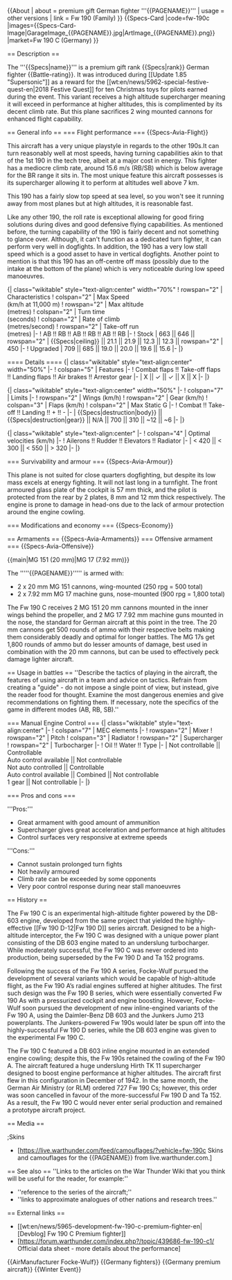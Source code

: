{{About
| about = premium gift German fighter '''{{PAGENAME}}'''
| usage = other versions
| link = Fw 190 (Family)
}}
{{Specs-Card
|code=fw-190c
|images={{Specs-Card-Image|GarageImage_{{PAGENAME}}.jpg|ArtImage_{{PAGENAME}}.png}}
|market=Fw 190 C (Germany)
}}

== Description ==
<!-- ''In the description, the first part should be about the history of and the creation and combat usage of the aircraft, as well as its key features. In the second part, tell the reader about the aircraft in the game. Insert a screenshot of the vehicle, so that if the novice player does not remember the vehicle by name, he will immediately understand what kind of vehicle the article is talking about.'' -->
The '''{{Specs|name}}''' is a premium gift rank {{Specs|rank}} German fighter {{Battle-rating}}. It was introduced during [[Update 1.85 "Supersonic"]] as a reward for the [[wt:en/news/5962-special-festive-quest-en|2018 Festive Quest]] for ten Christmas toys for pilots earned during the event. This variant receives a high altitude supercharger meaning it will exceed in performance at higher altitudes, this is complimented by its decent climb rate. But this plane sacrifices 2 wing mounted cannons for enhanced flight capability.

== General info ==
=== Flight performance ===
{{Specs-Avia-Flight}}
<!-- ''Describe how the aircraft behaves in the air. Speed, manoeuvrability, acceleration and allowable loads - these are the most important characteristics of the vehicle.'' -->
This aircraft has a very unique playstyle in regards to the other 190s.It can turn reasonably well at most speeds, having turning capabilities akin to that of the 1st 190 in the tech tree, albeit at a major cost in energy. This fighter has a mediocre climb rate, around 15.6 m/s (RB/SB) which is below average for the BR range it sits in. The most unique feature this aircraft possesses is its supercharger allowing it to perform at altitudes well above 7 km.

This 190 has a fairly slow top speed at sea level, so you won't see it running away from most planes but at high altitudes, it is reasonable fast.

Like any other 190, the roll rate is exceptional allowing for good firing solutions during dives and good defensive flying capabilities. As mentioned before, the turning capability of the 190 is fairly decent and not something to glance over. Although, it can't function as a dedicated turn fighter, it can perform very well in dogfights. In addition, the 190 has a very low stall speed which is a good asset to have in vertical dogfights. Another point to mention is that this 190 has an off-centre off mass (possibly due to the intake at the bottom of the plane) which is very noticeable during low speed manoeuvres.

{| class="wikitable" style="text-align:center" width="70%"
! rowspan="2" | Characteristics
! colspan="2" | Max Speed<br>(km/h at 11,000 m)
! rowspan="2" | Max altitude<br>(metres)
! colspan="2" | Turn time<br>(seconds)
! colspan="2" | Rate of climb<br>(metres/second)
! rowspan="2" | Take-off run<br>(metres)
|-
! AB !! RB !! AB !! RB !! AB !! RB
|-
! Stock
| 663 || 646 || rowspan="2" | {{Specs|ceiling}} || 21.1 || 21.9 || 12.3 || 12.3 || rowspan="2" | 450
|-
! Upgraded
| 709 || 685 || 19.0 || 20.0 || 19.6 || 15.6
|-
|}

==== Details ====
{| class="wikitable" style="text-align:center" width="50%"
|-
! colspan="5" | Features
|-
! Combat flaps !! Take-off flaps !! Landing flaps !! Air brakes !! Arrestor gear
|-
| X || ✓ || ✓ || X || X     <!-- ✓ -->
|-
|}

{| class="wikitable" style="text-align:center" width="50%"
|-
! colspan="7" | Limits
|-
! rowspan="2" | Wings (km/h)
! rowspan="2" | Gear (km/h)
! colspan="3" | Flaps (km/h)
! colspan="2" | Max Static G
|-
! Combat !! Take-off !! Landing !! + !! -
|-
| {{Specs|destruction|body}} || {{Specs|destruction|gear}} || N/A || 700 || 310 || ~12 || ~6
|-
|}

{| class="wikitable" style="text-align:center"
|-
! colspan="4" | Optimal velocities (km/h)
|-
! Ailerons !! Rudder !! Elevators !! Radiator
|-
| < 420 || < 300 || < 550 || > 320
|-
|}

=== Survivability and armour ===
{{Specs-Avia-Armour}}
<!-- ''Examine the survivability of the aircraft. Note how vulnerable the structure is and how secure the pilot is, whether the fuel tanks are armoured, etc. Describe the armour, if there is any, and also mention the vulnerability of other critical aircraft systems.'' -->
This plane is not suited for close quarters dogfighting, but despite its low mass excels at energy fighting. It will not last long in a turnfight. The front armoured glass plate of the cockpit is 57 mm thick, and the pilot is protected from the rear by 2 plates, 8 mm and 12 mm thick respectively. The engine is prone to damage in head-ons due to the lack of armour protection around the engine cowling.

=== Modifications and economy ===
{{Specs-Economy}}

== Armaments ==
{{Specs-Avia-Armaments}}
=== Offensive armament ===
{{Specs-Avia-Offensive}}
<!-- ''Describe the offensive armament of the aircraft, if any. Describe how effective the cannons and machine guns are in a battle, and also what belts or drums are better to use. If there is no offensive weaponry, delete this subsection.'' -->
{{main|MG 151 (20 mm)|MG 17 (7.92 mm)}}

The '''''{{PAGENAME}}''''' is armed with:

* 2 x 20 mm MG 151 cannons, wing-mounted (250 rpg = 500 total)
* 2 x 7.92 mm MG 17 machine guns, nose-mounted (900 rpg = 1,800 total)

The Fw 190 C receives 2 MG 151 20 mm cannons mounted in the inner wings behind the propeller, and 2 MG 17 7.92 mm machine guns mounted in the nose, the standard for German aircraft at this point in the tree. The 20 mm cannons get 500 rounds of ammo with their respective belts making them considerably deadly and optimal for longer battles. The MG 17s get 1,800 rounds of ammo but do lesser amounts of damage, best used in combination with the 20 mm cannons, but can be used to effectively peck damage lighter aircraft.

== Usage in battles ==
''Describe the tactics of playing in the aircraft, the features of using aircraft in a team and advice on tactics. Refrain from creating a "guide" - do not impose a single point of view, but instead, give the reader food for thought. Examine the most dangerous enemies and give recommendations on fighting them. If necessary, note the specifics of the game in different modes (AB, RB, SB).''

=== Manual Engine Control ===
{| class="wikitable" style="text-align:center"
|-
! colspan="7" | MEC elements
|-
! rowspan="2" | Mixer
! rowspan="2" | Pitch
! colspan="3" | Radiator
! rowspan="2" | Supercharger
! rowspan="2" | Turbocharger
|-
! Oil !! Water !! Type
|-
| Not controllable || Controllable<br>Auto control available || Not controllable<br>Not auto controlled || Controllable<br>Auto control available || Combined || Not controllable<br>1 gear || Not controllable
|-
|}

=== Pros and cons ===
<!-- ''Summarise and briefly evaluate the vehicle in terms of its characteristics and combat effectiveness. Mark its pros and cons in the bulleted list. Try not to use more than 6 points for each of the characteristics. Avoid using categorical definitions such as "bad", "good" and the like - use substitutions with softer forms such as "inadequate" and "effective".'' -->

'''Pros:'''

* Great armament with good amount of ammunition
* Supercharger gives great acceleration and performance at high altitudes
* Control surfaces very responsive at extreme speeds

'''Cons:'''

* Cannot sustain prolonged turn fights
* Not heavily armoured
* Climb rate can be exceeded by some opponents
* Very poor control response during near stall manoeuvres

== History ==
<!-- Describe the history of the creation and combat usage of the aircraft in more detail than in the introduction. If the historical reference turns out to be too long, take it to a separate article, taking a link to the article about the vehicle and adding a block "/History" (example: https://wiki.warthunder.com/(Vehicle-name)/History) and add a link to it here using the main template. Be sure to reference text and sources by using <ref></ref>, as well as adding them at the end of the article with <references />. This section may also include the vehicle's dev blog entry (if applicable) and the in-game encyclopedia description (under === In-game description ===, also if applicable). -->
The Fw 190 C is an experimental high-altitude fighter powered by the DB-603 engine, developed from the same project that yielded the highly-effective [[Fw 190 D-12|Fw 190 D]] series aircraft. Designed to be a high-altitude interceptor, the Fw 190 C was designed with a unique power plant consisting of the DB 603 engine mated to an underslung turbocharger. While moderately successful, the Fw 190 C was never ordered into production, being superseded by the Fw 190 D and Ta 152 programs.

Following the success of the Fw 190 A series, Focke-Wulf pursued the development of several variants which would be capable of high-altitude flight, as the Fw 190 A’s radial engines suffered at higher altitudes. The first such design was the Fw 190 B series, which were essentially converted Fw 190 As with a pressurized cockpit and engine boosting. However, Focke-Wulf soon pursued the development of new inline-engined variants of the Fw 190 A, using the Daimler-Benz DB 603 and the Junkers Jumo 213 powerplants. The Junkers-powered Fw 190s would later be spun off into the highly-successful Fw 190 D series, while the DB 603 engine was given to the experimental Fw 190 C.

The Fw 190 C featured a DB 603 inline engine mounted in an extended engine cowling; despite this, the Fw 190s retained the cowling of the Fw 190 A. The aircraft featured a huge underslung Hirth TK 11 supercharger designed to boost engine performance at higher altitudes. The aircraft first flew in this configuration in December of 1942. In the same month, the German Air Ministry (or RLM) ordered 727 Fw 190 Cs; however, this order was soon cancelled in favour of the more-successful Fw 190 D and Ta 152. As a result, the Fw 190 C would never enter serial production and remained a prototype aircraft project.

== Media ==
<!-- ''Excellent additions to the article would be video guides, screenshots from the game, and photos.'' -->

;Skins

* [https://live.warthunder.com/feed/camouflages/?vehicle=fw-190c Skins and camouflages for the {{PAGENAME}} from live.warthunder.com.]

== See also ==
''Links to the articles on the War Thunder Wiki that you think will be useful for the reader, for example:''

* ''reference to the series of the aircraft;''
* ''links to approximate analogues of other nations and research trees.''

== External links ==
<!-- ''Paste links to sources and external resources, such as:''
* ''topic on the official game forum;''
* ''other literature.'' -->

* [[wt:en/news/5965-development-fw-190-c-premium-fighter-en|[Devblog] Fw 190 C Premium fighter]]
* [https://forum.warthunder.com/index.php?/topic/439686-fw-190-c1/ Official data sheet - more details about the performance]

{{AirManufacturer Focke-Wulf}}
{{Germany fighters}}
{{Germany premium aircraft}}
{{Winter Event}}